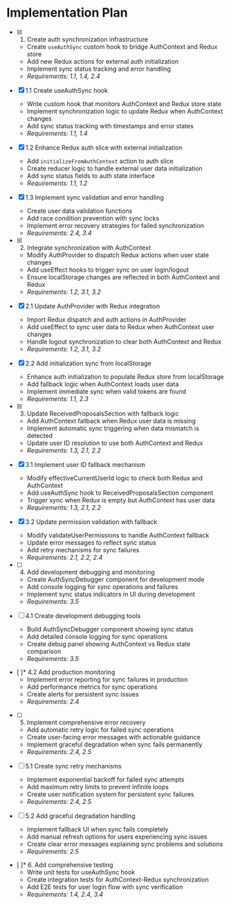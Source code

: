 # Implementation Plan

- [x] 1. Create auth synchronization infrastructure





  - Create `useAuthSync` custom hook to bridge AuthContext and Redux store
  - Add new Redux actions for external auth initialization
  - Implement sync status tracking and error handling
  - _Requirements: 1.1, 1.4, 2.4_

- [x] 1.1 Create useAuthSync hook


  - Write custom hook that monitors AuthContext and Redux store state
  - Implement synchronization logic to update Redux when AuthContext changes
  - Add sync status tracking with timestamps and error states
  - _Requirements: 1.1, 1.4_


- [x] 1.2 Enhance Redux auth slice with external initialization

  - Add `initializeFromAuthContext` action to auth slice
  - Create reducer logic to handle external user data initialization
  - Add sync status fields to auth state interface
  - _Requirements: 1.1, 1.2_


- [x] 1.3 Implement sync validation and error handling

  - Create user data validation functions
  - Add race condition prevention with sync locks
  - Implement error recovery strategies for failed synchronization
  - _Requirements: 2.4, 3.4_

- [x] 2. Integrate synchronization with AuthContext





  - Modify AuthProvider to dispatch Redux actions when user state changes
  - Add useEffect hooks to trigger sync on user login/logout
  - Ensure localStorage changes are reflected in both AuthContext and Redux
  - _Requirements: 1.2, 3.1, 3.2_

- [x] 2.1 Update AuthProvider with Redux integration


  - Import Redux dispatch and auth actions in AuthProvider
  - Add useEffect to sync user data to Redux when AuthContext user changes
  - Handle logout synchronization to clear both AuthContext and Redux
  - _Requirements: 1.2, 3.1, 3.2_


- [x] 2.2 Add initialization sync from localStorage

  - Enhance auth initialization to populate Redux store from localStorage
  - Add fallback logic when AuthContext loads user data
  - Implement immediate sync when valid tokens are found
  - _Requirements: 1.1, 2.3_

- [x] 3. Update ReceivedProposalsSection with fallback logic





  - Add AuthContext fallback when Redux user data is missing
  - Implement automatic sync triggering when data mismatch is detected
  - Update user ID resolution to use both AuthContext and Redux
  - _Requirements: 1.3, 2.1, 2.2_



- [x] 3.1 Implement user ID fallback mechanism




  - Modify effectiveCurrentUserId logic to check both Redux and AuthContext
  - Add useAuthSync hook to ReceivedProposalsSection component
  - Trigger sync when Redux is empty but AuthContext has user data
  - _Requirements: 1.3, 2.1, 2.2_


- [x] 3.2 Update permission validation with fallback

  - Modify validateUserPermissions to handle AuthContext fallback
  - Update error messages to reflect sync status
  - Add retry mechanisms for sync failures
  - _Requirements: 2.1, 2.2, 2.4_

- [ ] 4. Add development debugging and monitoring
  - Create AuthSyncDebugger component for development mode
  - Add console logging for sync operations and failures
  - Implement sync status indicators in UI during development
  - _Requirements: 3.5_

- [ ] 4.1 Create development debugging tools
  - Build AuthSyncDebugger component showing sync status
  - Add detailed console logging for sync operations
  - Create debug panel showing AuthContext vs Redux state comparison
  - _Requirements: 3.5_

- [ ]* 4.2 Add production monitoring
  - Implement error reporting for sync failures in production
  - Add performance metrics for sync operations
  - Create alerts for persistent sync issues
  - _Requirements: 2.4_

- [ ] 5. Implement comprehensive error recovery
  - Add automatic retry logic for failed sync operations
  - Create user-facing error messages with actionable guidance
  - Implement graceful degradation when sync fails permanently
  - _Requirements: 2.4, 2.5_

- [ ] 5.1 Create sync retry mechanisms
  - Implement exponential backoff for failed sync attempts
  - Add maximum retry limits to prevent infinite loops
  - Create user notification system for persistent sync failures
  - _Requirements: 2.4, 2.5_

- [ ] 5.2 Add graceful degradation handling
  - Implement fallback UI when sync fails completely
  - Add manual refresh options for users experiencing sync issues
  - Create clear error messages explaining sync problems and solutions
  - _Requirements: 2.5_

- [ ]* 6. Add comprehensive testing
  - Write unit tests for useAuthSync hook
  - Create integration tests for AuthContext-Redux synchronization
  - Add E2E tests for user login flow with sync verification
  - _Requirements: 1.4, 2.4, 3.4_